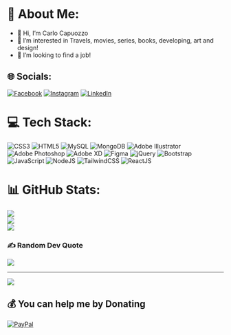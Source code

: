 # 💫 About Me:
- 👋 Hi, I’m Carlo Capuozzo
- 👀 I’m interested in Travels, movies, series, books, developing, art and design!
- 💞️ I’m looking to find a job!


## 🌐 Socials:
[![Facebook](https://img.shields.io/badge/Facebook-%231877F2.svg?logo=Facebook&logoColor=white)](https://facebook.com/carlo.capuozzo.5) [![Instagram](https://img.shields.io/badge/Instagram-%23E4405F.svg?logo=Instagram&logoColor=white)](https://instagram.com/carlo_charlie_92) [![LinkedIn](https://img.shields.io/badge/LinkedIn-%230077B5.svg?logo=linkedin&logoColor=white)](https://linkedin.com/in/carlo-capuozzo-08)

# 💻 Tech Stack:
![CSS3](https://img.shields.io/badge/css3-%231572B6.svg?style=for-the-badge&logo=css3&logoColor=white) ![HTML5](https://img.shields.io/badge/html5-%23E34F26.svg?style=for-the-badge&logo=html5&logoColor=white) ![MySQL](https://img.shields.io/badge/mysql-%2300f.svg?style=for-the-badge&logo=mysql&logoColor=white) ![MongoDB](https://img.shields.io/badge/MongoDB-20232A?style=for-the-badge&logo=mongodb&logoColor=00ED64) ![Adobe Illustrator](https://img.shields.io/badge/adobeillustrator-%23FF9A00.svg?style=for-the-badge&logo=adobeillustrator&logoColor=white)  ![Adobe Photoshop](https://img.shields.io/badge/adobephotoshop-%2331A8FF.svg?style=for-the-badge&logo=adobephotoshop&logoColor=white) ![Adobe XD](https://img.shields.io/badge/Adobe%20XD-470137?style=for-the-badge&logo=Adobe%20XD&logoColor=#FF61F6) 	![Figma](https://img.shields.io/badge/figma-%23F24E1E.svg?style=for-the-badge&logo=figma&logoColor=white) ![jQuery](https://img.shields.io/badge/jquery-%230769AD.svg?style=for-the-badge&logo=jquery&logoColor=white) ![Bootstrap](https://img.shields.io/badge/bootstrap-%23563D7C.svg?style=for-the-badge&logo=bootstrap&logoColor=white) ![JavaScript](https://img.shields.io/badge/javascript-%23323330.svg?style=for-the-badge&logo=javascript&logoColor=%23F7DF1E) ![NodeJS](https://img.shields.io/badge/nodejs-%23323330.svg?style=for-the-badge&logo=node.js&logoColor=%23F7DF1E) ![TailwindCSS](https://shields.io/badge/TailwindCSS-20232A?style=for-the-badge&logo=tailwindcss&logoColor=61DAFB) ![ReactJS](https://img.shields.io/badge/React-20232A?style=for-the-badge&logo=react&logoColor=61DAFB)


# 📊 GitHub Stats:
![](https://github-readme-stats.vercel.app/api?username=Shero08&theme=dark&hide_border=false&include_all_commits=false&count_private=false)<br/>
![](https://github-readme-streak-stats.herokuapp.com/?user=Shero08&theme=dark&hide_border=false)<br/>
![](https://github-readme-stats.vercel.app/api/top-langs/?username=Shero08&theme=dark&hide_border=false&include_all_commits=false&count_private=false&layout=compact)

### ✍️ Random Dev Quote
![](https://quotes-github-readme.vercel.app/api?type=horizontal&theme=radical)

---
[![](https://visitcount.itsvg.in/api?id=Shero08&icon=0&color=0)](https://visitcount.itsvg.in)

  ## 💰 You can help me by Donating
  [![PayPal](https://img.shields.io/badge/PayPal-00457C?style=for-the-badge&logo=paypal&logoColor=white)](https://paypal.me/carlocap) 

  
<!-- Proudly created with GPRM ( https://gprm.itsvg.in ) -->
